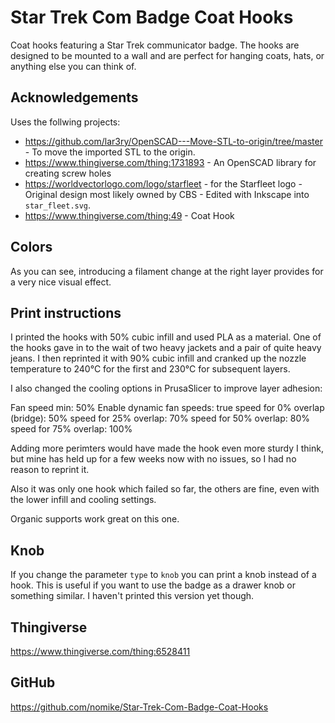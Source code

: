 # Star Trek Com Badge Coat Hooks

Coat hooks featuring a Star Trek communicator badge. The hooks are designed to be mounted to a wall and are perfect for hanging coats, hats, or anything else you can think of.

## Acknowledgements

Uses the follwing projects:

* https://github.com/lar3ry/OpenSCAD---Move-STL-to-origin/tree/master - To move the imported STL to the origin.
* https://www.thingiverse.com/thing:1731893 - An OpenSCAD library for creating screw holes
* https://worldvectorlogo.com/logo/starfleet - for the Starfleet logo - Original design most likely owned by CBS - Edited with Inkscape into `star_fleet.svg`.
* https://www.thingiverse.com/thing:49 - Coat Hook

## Colors

As you can see, introducing a filament change at the right layer provides for a very nice visual effect.

## Print instructions

I printed the hooks with 50% cubic infill and used PLA as a material. One of the hooks gave in to the wait of two heavy jackets and a pair of quite heavy jeans. I then reprinted it with 90% cubic infill and cranked up the nozzle temperature to 240°C for the first and 230°C for subsequent layers. 

I also changed the cooling options in PrusaSlicer to improve layer adhesion:

Fan speed min: 50%
Enable dynamic fan speeds: true
speed for 0% overlap (bridge): 50%
speed for 25% overlap: 70%
speed for 50% overlap: 80%
speed for 75% overlap: 100%

Adding more perimters would have made the hook even more sturdy I think, but mine has held up for a few weeks now with no issues, so I had no reason to reprint it.

Also it was only one hook which failed so far, the others are fine, even with the lower infill and cooling settings.

Organic supports work great on this one.

## Knob

If you change the parameter `type` to `knob` you can print a knob instead of a hook. This is useful if you want to use the badge as a drawer knob or something similar. I haven't printed this version yet though.

## Thingiverse

https://www.thingiverse.com/thing:6528411

## GitHub

https://github.com/nomike/Star-Trek-Com-Badge-Coat-Hooks